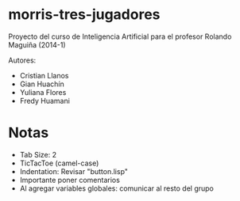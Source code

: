 morris-tres-jugadores
=====================

Proyecto del curso de Inteligencia Artificial para el profesor Rolando Maguiña (2014-1)

Autores:
 - Cristian Llanos
 - Gian Huachín
 - Yuliana Flores
 - Fredy Huamani

Notas
=====
 - Tab Size: 2
 - TicTacToe (camel-case)
 - Indentation: Revisar "button.lisp"
 - Importante poner comentarios
 - Al agregar variables globales: comunicar al resto del grupo